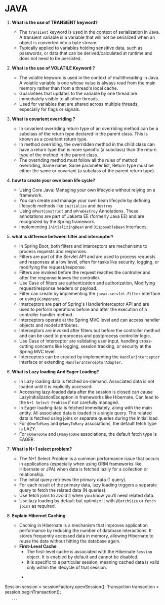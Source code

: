 # JAVA

1. **What is the use of TRANSIENT keyword?**
   - The ```transient``` keyword is used in the context of serialization in Java. A transient variable is a variable that will not be serialized when an object is converted into a byte stream.
   - Typically applied to variables holding sensitive data, such as passwords, or data that can be derived/calculated at runtime and does not need to be persisted.
2. **What is the use of VOLATILE Keyword ?**
   - The volatile keyword is used in the context of multithreading in Java. A volatile variable is one whose value is always read from the main memory rather than from a thread's local cache.
   - Guarantees that updates to the variable by one thread are immediately visible to all other threads.
   - Used for variables that are shared across multiple threads, especially for flags or signals.

3. **What is covarient overriding ?**
   - In covarient overriding return type of an overriding method can be a subclass of the return type declared in the parent class. This is known as a covariant return type.
   - In method overriding, the overridden method in the child class can have a return type that is more specific (a subclass) than the return type of the method in the parent class.
   - The overriding method must follow all the rules of method overriding, Same name, Same parameter list, Return type must be either the same or covariant (a subclass of the parent return type).
  
4. **how to create your own bean life cycle?**
   - Using Core Java: Managing your own lifecycle without relying on a framework.
   - You can create and manage your own bean lifecycle by defining lifecycle methods like ```initialize``` and ```destroy```
   - Using ```@PostConstruct``` and ```@PreDestroy``` Annotations. These annotations are part of Jakarta EE (formerly Java EE) and are recognized by the Spring framework.
   - Implementing ```InitializingBean``` and ```DisposableBean``` Interfaces.

5. **what is differece between filter and intercepter?**
   - In Spring Boot, both filters and interceptors are mechanisms to process requests and responses.
   - Filters are part of the Servlet API and are used to process requests and responses at a low level, often for tasks like security, logging, or modifying the request/response.
   - Filters are invoked before the request reaches the controller and after the response leaves the controller.
   - Use Case of filters are authentication and authorization, Modifying request/response headers or payload.
   - Filter can create by implementing the ```javax.servlet.Filter``` interface or using ```@Component```.
   - Interceptors are part of Spring's HandlerInterceptor API and are used to perform operations before and after the execution of a controller handler method.
   - Interceptors operate at the Spring MVC level and can access handler objects and model attributes.
   - Interceptors are invoked after filters but before the controller method and can be used to preprocess and postprocess controller logic.
   - Use Case of Interceptor are validating user input, handling cross-cutting concerns like logging, session tracking, or security at the Spring MVC level.
   - Interceptors can be created by implementing the ```HandlerInterceptor``` interface or extending ```HandlerInterceptorAdapter```.

6. **What is Lazy loading And Eager Loading?**
   - In Lazy loading data is fetched on-demand. Associated data is not loaded until it is explicitly accessed.
   - Accessing lazy-loaded data after the session is closed can cause LazyInitializationException in frameworks like Hibernate. Can lead to the ```N+1 Select Problem``` if not carefully managed.
   - In Eager loading data is fetched immediately, along with the main entity. All associated data is loaded in a single query. The related data is fetched using joins or separate queries during the initial load.
   - For ```@OneToMany``` and ```@ManyToMany``` associations, the default fetch type is LAZY.
   - For ```@OneToOne``` and ```@ManyToOne``` associations, the default fetch type is EAGER.
    
7. **What is N+1 select problem?**
   - The N+1 Select Problem is a common performance issue that occurs in applications (especially when using ORM frameworks like Hibernate or JPA) when data is fetched lazily for a collection or relationship.
   - The initial query retrieves the primary data (1 query).
   - For each result of the primary data, lazy loading triggers a separate query to fetch the related data (N queries).
   - Use fetch joins to avoid it when you know you’ll need related data.
   - Use lazy loading by default but optimize it with ```@BatchSize``` or ```fetch joins``` as required.
     
8. **Explain Hibernet Caching.**
   - Caching in Hibernate is a mechanism that improves application performance by reducing the number of database interactions. It stores frequently accessed data in memory, allowing Hibernate to reuse the data without hitting the database again.
   - **First-Level Cache**
     - The first-level cache is associated with the Hibernate ```Session``` object. It is enabled by default and cannot be disabled.
     - It is specific to a particular session, meaning cached data is valid only within the lifecycle of that session.
     - ```
Session session = sessionFactory.openSession();
Transaction transaction = session.beginTransaction();

       ```
